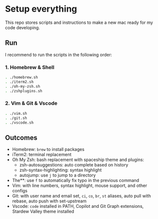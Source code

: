 # Setup everything

This repo stores scripts and instructions to make a new mac ready for my code developing.

## Run

I recommend to run the scripts in the following order:

### 1. Homebrew & Shell

```bash
. ./homebrew.sh
. ./iterm2.sh
. ./oh-my-zsh.sh
. ./zshplugins.sh
```

### 2. Vim & Git & Vscode

```bash
. ./vim.sh
. ./git.sh
. ./vscode.sh
```

## Outcomes

- Homebrew: `brew` to install packages
- iTerm2: terminal replacement
- Oh My Zsh: bash replacement with spaceship theme and plugins:
    - zsh-autosuggestions: auto complete based on history
    - zsh-syntax-highlighting: syntax highlight
    - autojump: use `j` to jump to a directory
- The**: use `f` to automatically fix typo in the previous command
- Vim: with line numbers, syntax highlight, mouse support, and other configs
- Git: with user name and email set, `ci`, `co`, `br`, `st` aliases, auto pull with rebase, auto push with set-upstream
- Vscode: `code` installed in PATH, Copilot and Git Graph extensions, Stardew Valley theme installed
